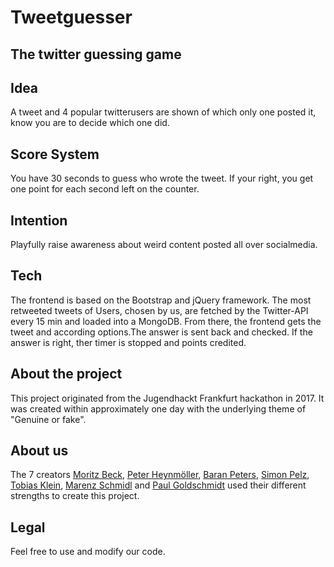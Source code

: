 # Tweetguesser
The twitter guessing game
------------------------------------------------------------------
## Idea
A tweet and 4 popular twitterusers are shown of which only one posted it,
know you are to decide which one did.

## Score System
You have 30 seconds to guess who wrote the tweet. If your right, you get  one point for each second left on the counter.

## Intention
Playfully raise awareness about weird content posted all over socialmedia.

## Tech
The frontend is based on the Bootstrap and jQuery framework.
The most retweeted tweets of Users, chosen by us, are fetched by the Twitter-API every 15 min and loaded into a MongoDB.
From there, the frontend gets the tweet and according options.The answer is sent back and checked.
If the answer is right, ther timer is stopped and points credited.

## About the project
This project originated from the Jugendhackt Frankfurt hackathon in 2017.
It was created within approximately one day with the underlying theme of "Genuine or fake".

## About us
The 7 creators [Moritz Beck](https://github.com/blitze299), [Peter Heynmöller](https://github.com/PeterHeynmoeller), [Baran Peters](https://github.com/NightScap3), [Simon Pelz](https://github.com/SsimmmonN), [Tobias Klein](https://github.com/t0biium), [Marenz Schmidl](https://github.com/marenz2569) and [Paul Goldschmidt](https://github.com/PaulGoldschmidt) used their different strengths to create  this project.

## Legal
Feel free to use and modify our code.
